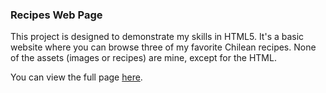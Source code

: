 ### Recipes Web Page
This project is designed to demonstrate my skills in HTML5. It's a basic website where you can browse three of my favorite Chilean recipes. None of the assets (images or recipes) are mine, except for the HTML.

You can view the full page [here](https://rat00lis.github.io/project_recipes/).
